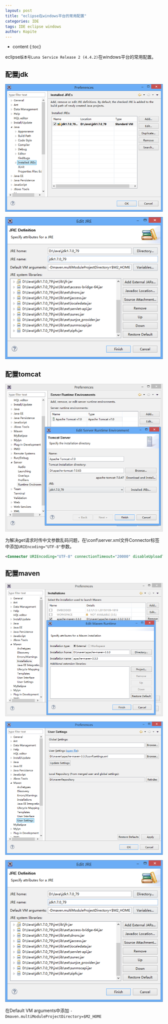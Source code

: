 ```yaml
---
layout: post
title: "eclipse在windows平台的常用配置"
categories: IDE
tags: IDE eclipse windows
author: Kopite
---
```


* content
{:toc}


eclipse`版本号Luna Service Release 2 (4.4.2)`在windows平台的常用配置。



## 配置jdk

![](/image/2017/2017-05-10-ide-eclipse-windows-configure-1.png)

![](/image/2017/2017-05-10-ide-eclipse-windows-configure-2.png)

## 配置tomcat

![](/image/2017/2017-05-10-ide-eclipse-windows-configure-3.png)

为解决get请求时传中文参数乱码问题，在\conf\server.xml文件Connector标签中添加`URIEncoding="UTF-8"`参数。

```xml
<Connector URIEncoding="UTF-8" connectionTimeout="20000" disableUploadTimeout="true" port="8080" protocol="HTTP/1.1" redirectPort="8443"/>
```

## 配置maven

![](/image/2017/2017-05-10-ide-eclipse-windows-configure-4.png)

![](/image/2017/2017-05-10-ide-eclipse-windows-configure-5.png)

![](/image/2017/2017-05-10-ide-eclipse-windows-configure-2.png)

在Default VM arguments中添加 `-Dmaven.multiModuleProjectDirectory=$M2_HOME`